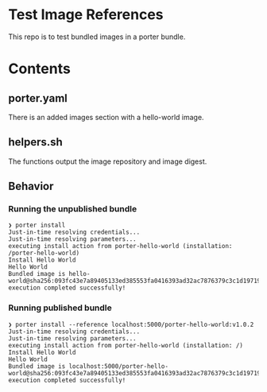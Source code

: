 # Test Image References

This repo is to test bundled images in a porter bundle. 

# Contents

## porter.yaml

There is an added images section with a hello-world image.

## helpers.sh

The functions output the image repository and image digest.


## Behavior

### Running the unpublished bundle

```
❯ porter install
Just-in-time resolving credentials...
Just-in-time resolving parameters...
executing install action from porter-hello-world (installation: /porter-hello-world)
Install Hello World
Hello World
Bundled image is hello-world@sha256:093fc43e7a89405133ed385553fa0416393ad32ac7876379c3c1d19719df9ecd
execution completed successfully!
```

### Running published bundle

```
❯ porter install --reference localhost:5000/porter-hello-world:v1.0.2
Just-in-time resolving credentials...
Just-in-time resolving parameters...
executing install action from porter-hello-world (installation: /)
Install Hello World
Hello World
Bundled image is localhost:5000/porter-hello-world@sha256:093fc43e7a89405133ed385553fa0416393ad32ac7876379c3c1d19719df9ecd
execution completed successfully!
```
